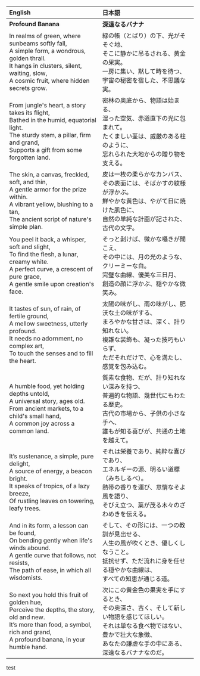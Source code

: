 
| English                                                                                                                                                                                    | 日本語                                                                                                     |
| :----------------------------------------------------------------------------------------------------------------------------------------------------------------------------------------- | :------------------------------------------------------------------------------------------------------ |
| **Profound Banana**                                                                                                                                                                        | **深遠なるバナナ**                                                                                             |
| In realms of green, where sunbeams softly fall,<br>A simple form, a wondrous, golden thrall.<br>It hangs in clusters, silent, waiting, slow,<br>A cosmic fruit, where hidden secrets grow. | 緑の帳（とばり）の下、光がそそぐ地、<br>そこに静かに吊るされる、黄金の果実。<br>一房に集い、黙して時を待つ、<br>宇宙の秘密を宿した、不思議な実。                          |
| From jungle's heart, a story takes its flight,<br>Bathed in the humid, equatorial light.<br>The sturdy stem, a pillar, firm and grand,<br>Supports a gift from some forgotten land.        | 密林の奥底から、物語は始まる、<br>湿った空気、赤道直下の光に包まれて。<br>たくましい茎は、威厳のある柱のように、<br>忘れられた大地からの贈り物を支える。                      |
| The skin, a canvas, freckled, soft, and thin,<br>A gentle armor for the prize within.<br>A vibrant yellow, blushing to a tan,<br>The ancient script of nature's simple plan.               | 皮は一枚の柔らかなカンバス、<br>その表面には、そばかすの紋様が浮かぶ。<br>鮮やかな黄色は、やがて日に焼けた肌色に、<br>自然の単純な計画が記された、古代の文字。                   |
| You peel it back, a whisper, soft and slight,<br>To find the flesh, a lunar, creamy white.<br>A perfect curve, a crescent of pure grace,<br>A gentle smile upon creation's face.           | そっと剥けば、微かな囁きが聞こえ、<br>その中には、月の光のような、クリーミーな白。<br>完璧な曲線、優美な三日月、<br>創造の顔に浮かぶ、穏やかな微笑み。                       |
| It tastes of sun, of rain, of fertile ground,<br>A mellow sweetness, utterly profound.<br>It needs no adornment, no complex art,<br>To touch the senses and to fill the heart.             | 太陽の味がし、雨の味がし、肥沃な土の味がする、<br>まろやかな甘さは、深く、計り知れない。<br>複雑な装飾も、凝った技巧もいらず、<br>ただそれだけで、心を満たし、感覚を包み込む。           |
| A humble food, yet holding depths untold,<br>A universal story, ages old.<br>From ancient markets, to a child's small hand,<br>A common joy across a common land.                          | 質素な食物、だが、計り知れない深みを持つ、<br>普遍的な物語、幾世代にもわたる歴史。<br>古代の市場から、子供の小さな手へ、<br>誰もが知る喜びが、共通の土地を越えて。                 |
| It’s sustenance, a simple, pure delight,<br>A source of energy, a beacon bright.<br>It speaks of tropics, of a lazy breeze,<br>Of rustling leaves on towering, leafy trees.                | それは栄養であり、純粋な喜びであり、<br>エネルギーの源、明るい道標（みちしるべ）。<br>熱帯の香りを運び、怠惰なそよ風を語り、<br>そびえ立つ、葉が茂る木々のざわめきを伝える。            |
| And in its form, a lesson can be found,<br>On bending gently when life's winds abound.<br>A gentle curve that follows, not resists,<br>The path of ease, in which all wisdomists.          | そして、その形には、一つの教訓が見出せる、<br>人生の風が吹くとき、優しくしなうこと。<br>抵抗せず、ただ流れに身を任せる穏やかな曲線は、<br>すべての知恵が通じる道。                 |
| So next you hold this fruit of golden hue,<br>Perceive the depths, the story, old and new.<br>It’s more than food, a symbol, rich and grand,<br>A profound banana, in your humble hand.    | 次にこの黄金色の果実を手にするとき、<br>その奥深さ、古く、そして新しい物語を感じてほしい。<br>それは単なる食べ物ではない、豊かで壮大な象徴、<br>あなたの謙虚な手の中にある、深遠なるバナナなのだ。 |

test